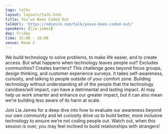 ```yaml
---
tags: talks
layout: layouts/talk.html
title: You’ve Been Coded Out
talkUrl: 'https://ndcoslo.com/talk/youve-been-coded-out/'
speakers: [lia-james]
day: Friday
time: 15:00 - 16:00
venue: Room 2
---
```

We build technology to solve problems, to make life easier, and to create access. But what happens when technology leaves people out? Excludes communities? Creates barriers? This challenge goes beyond focus groups, design thinking, and customer experience surveys. It takes self-awareness, curiosity, and talking to people outside of your comfort zone. Building technology without understanding all of the people that the technology can/does/will impact, can have a detrimental and lasting impact. AI may help us work smarter and enhance our greater impact, but it can also mean we’re building less aware of its harm at scale.


Join Lia James for a deep dive into how to evaluate our awareness beyond our own community and let curiosity drive us to build better, more inclusive technology to ensure we’re not coding people out. Watch out, when this session is over, you may feel inclined to build relationships with strangers!
